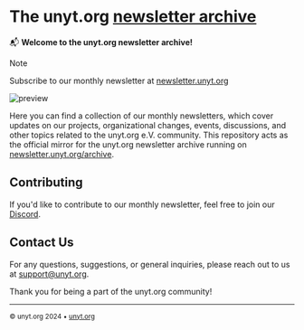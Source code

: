# The unyt.org [newsletter archive](https://newsletter.unyt.org/archive)

📬 **Welcome to the unyt.org newsletter archive!**

> [!NOTE]
> Subscribe to our monthly newsletter at [newsletter.unyt.org](https://newsletter.unyt.org)

![preview](https://github.com/unyt-org/newsletter-archive/assets/27917349/05a5463d-d893-4fcf-8892-1a9935355a54)

Here you can find a collection of our monthly newsletters, which cover updates on our projects, organizational changes, events, discussions, and other topics related to the unyt.org e.V. community.
This repository acts as the official mirror for the unyt.org newsletter archive running on [newsletter.unyt.org/archive](https://newsletter.unyt.org/archive).

## Contributing

If you'd like to contribute to our monthly newsletter, feel free to join our [Discord](https://unyt.org/discord).

## Contact Us

For any questions, suggestions, or general inquiries, please reach out to us at [support@unyt.org](mailto:support@unyt.org).

Thank you for being a part of the unyt.org community!

---


<sub>&copy; unyt.org 2024 • [unyt.org](https://unyt.org)</sub>
